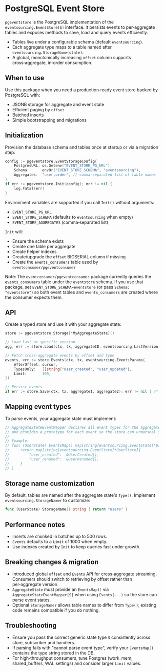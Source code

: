 # PostgreSQL Event Store

`pgeventstore` is the PostgreSQL implementation of the `eventsourcing.EventStore[S]` interface. It persists events to per‑aggregate tables and exposes methods to save, load and query events efficiently.

- Tables live under a configurable schema (default `eventsourcing`).
- Each aggregate type maps to a table named after `eventsourcing.StorageName(state)`.
- A global, monotonically increasing `offset` column supports cross‑aggregate, in‑order consumption.

## When to use

Use this package when you need a production‑ready event store backed by PostgreSQL with:
- JSONB storage for aggregate and event state
- Efficient paging by `offset`
- Batched inserts
- Simple bootstrapping and migrations

## Initialization

Provision the database schema and tables once at startup or via a migration step:

```go
config := pgeventstore.EventStorageConfig{
    PostgresURL: os.Getenv("EVENT_STORE_PG_URL"),
    Schema:      envOr("EVENT_STORE_SCHEMA", "eventsourcing"),
    Aggregates:  "user,order", // comma‑separated list of table names
}
if err := pgeventstore.Init(config); err != nil {
    log.Fatal(err)
}
```

Environment variables are supported if you call `Init()` without arguments:
- `EVENT_STORE_PG_URL`
- `EVENT_STORE_SCHEMA` (defaults to `eventsourcing` when empty)
- `EVENT_STORE_AGGREGATES` (comma‑separated list)

`Init` will:
- Ensure the schema exists
- Create one table per aggregate
- Create helper indexes
- Create/upgrade the `offset` BIGSERIAL column if missing
- Create the `events_consumers` table used by `eventconsumer/pgeventconsumer`

Note: The `eventconsumer/pgeventconsumer` package currently queries the `events_consumers` table under the `eventstore` schema. If you use that package, set `EVENT_STORE_SCHEMA=eventstore` (or pass `Schema: "eventstore"`) so both event tables and `events_consumers` are created where the consumer expects them.

## API

Create a typed store and use it with your aggregate state:

```go
store := pgeventstore.Storage[*MyAggregateState]()

// Load last or specific version
agg, err := store.Load(ctx, tx, aggregateID, eventsourcing.LastVersion)

// Fetch cross‑aggregate events by offset and type
events, err := store.Events(ctx, tx, eventsourcing.EventsParams{
    AfterOffset: cursor,
    TypesOnly:   []string{"user_created", "user_updated"},
    Limit:       100,
})

// Persist events
if err := store.Save(ctx, tx, aggregate1, aggregate2); err != nil { /* ... */ }
```

## Mapping event types

To parse events, your aggregate state must implement:

```go
// AggregateStateEventMapper declares all event types for the aggregate
// and provides a prototype for each event so the store can unmarshal states.
//
// Example:
// func (UserState) EventsMap() map[string]eventsourcing.EventState[*UserState] {
//     return map[string]eventsourcing.EventState[*UserState]{
//         "user_created":  &UserCreated{},
//         "user_renamed":  &UserRenamed{},
//     }
// }
```

## Storage name customization

By default, tables are named after the aggregate state's `Type()`. Implement `eventsourcing.StorageNamer` to customize:

```go
func (UserState) StorageName() string { return "users" }
```

## Performance notes

- Inserts are chunked in batches up to 500 rows.
- `Events` defaults to a `Limit` of 1000 when empty.
- Use indexes created by `Init` to keep queries fast under growth.

## Breaking changes & migration

- Introduced global `offset` and `Events` API for cross‑aggregate streaming. Consumers should switch to retrieving by offset rather than per‑aggregate version.
- `AggregateState` must provide an `EventsMap()` via `AggregateStateEventMapper[S]` when using `Events(...)` so the store can parse event states.
- Optional `StorageNamer` allows table names to differ from `Type()`; existing code remains compatible if you do nothing.

## Troubleshooting

- Ensure you pass the correct generic state type `S` consistently across store, subscriber and handlers.
- If parsing fails with "cannot parse event type", verify your `EventsMap()` contains the type string stored in the DB.
- For high‑throughput consumers, tune Postgres (work_mem, shared_buffers, WAL settings) and consider larger `Limit` values.
